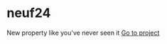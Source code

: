 # neuf24
New property like you've never seen it [Go to project](https://turalinov.github.io/neuf24/ "Link")
